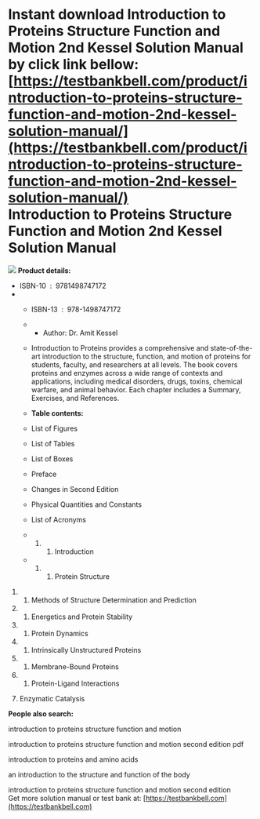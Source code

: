 Instant download **Introduction to Proteins Structure Function and Motion 2nd Kessel Solution Manual** by click link bellow:  
[https://testbankbell.com/product/introduction-to-proteins-structure-function-and-motion-2nd-kessel-solution-manual/](https://testbankbell.com/product/introduction-to-proteins-structure-function-and-motion-2nd-kessel-solution-manual/)  
Introduction to Proteins Structure Function and Motion 2nd Kessel Solution Manual
=================================================================================


![](https://testbankbell.com/wp-content/uploads/2023/05/introduction-to-proteins-structure-function-and-motion-2nd-kessel-solution-manual.jpg)
**Product details:**
* ISBN-10 ‏ : ‎ 9781498747172
* * ISBN-13 ‏ : ‎ 978-1498747172
  * * Author: Dr. Amit Kessel
   
  * Introduction to Proteins provides a comprehensive and state-of-the-art introduction to the structure, function, and motion of proteins for students, faculty, and researchers at all levels. The book covers proteins and enzymes across a wide range of contexts and applications, including medical disorders, drugs, toxins, chemical warfare, and animal behavior. Each chapter includes a Summary, Exercises, and References.
 
  * **Table contents:**
 
  * List of Figures
 
  * List of Tables
 
  * List of Boxes
 
  * Preface
 
  * Changes in Second Edition
 
  * Physical Quantities and Constants
 
  * List of Acronyms
  * 1. 1. Introduction
      
  * 1. 1. Protein Structure
      
1. 1. Methods of Structure Determination and Prediction
  


 1. 1. Energetics and Protein Stability
   


 1. 1. Protein Dynamics
   


 1. 1. Intrinsically Unstructured Proteins
   


 1. 1. Membrane-Bound Proteins
   


 1. 1. Protein-Ligand Interactions
   


 1. Enzymatic Catalysis

**People also search:**

introduction to proteins structure function and motion

introduction to proteins structure function and motion second edition pdf

introduction to proteins and amino acids

an introduction to the structure and function of the body

introduction to proteins structure function and motion second edition  
 Get more solution manual or test bank at: [https://testbankbell.com](https://testbankbell.com)
